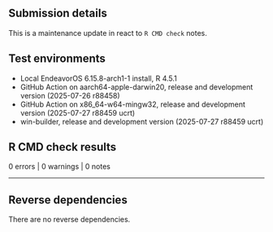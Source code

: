 ## Submission details

This is a maintenance update in react to `R CMD check` notes.

## Test environments

* Local EndeavorOS 6.15.8-arch1-1 install, R 4.5.1
* GitHub Action on aarch64-apple-darwin20, release and development version (2025-07-26 r88458)
* GitHub Action on x86_64-w64-mingw32, release and development version (2025-07-27 r88459 ucrt)
* win-builder, release and development version (2025-07-27 r88459 ucrt)

## R CMD check results

0 errors | 0 warnings | 0 notes

---

## Reverse dependencies

There are no reverse dependencies.
